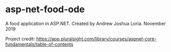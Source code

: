 # asp-net-food-ode
A food application in ASP.NET. Created by Andrew Joshua Loria. November 2019

Project credit: https://app.pluralsight.com/library/courses/aspnet-core-fundamentals/table-of-contents

